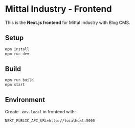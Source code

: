 # Mittal Industry - Frontend

This is the **Next.js frontend** for Mittal Industry with Blog CMS.

## Setup
```bash
npm install
npm run dev
```

## Build
```bash
npm run build
npm start
```

## Environment
Create `.env.local` in frontend with:
```
NEXT_PUBLIC_API_URL=http://localhost:5000
```
